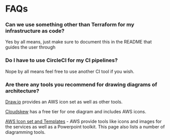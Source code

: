 # FAQs

### Can we use something other than Terraform for my infrastructure as code?

Yes by all means, just make sure to document this in the README that guides the user through

### Do I have to use CircleCI for my CI pipelines?

Nope by all means feel free to use another CI tool if you wish.

### Are there any tools you recommend for drawing diagrams of architecture?

[Draw.io](https://draw.io) provides an AWS icon set as well as other tools.

[Cloudskew](https://www.cloudskew.com/) has a free tier for one diagram and includes AWS icons.

[AWS Icon set and Templates](https://aws.amazon.com/architecture/icons/) - AWS provide tools like icons and images for the services as well as a Powerpoint toolkit. This page also lists a number of diagramming tools.